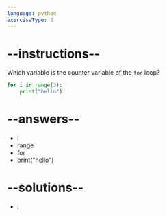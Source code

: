 ```yaml
---
language: python
exerciseType: 3
---
```


# --instructions--

Which variable is the counter variable of the `for` loop?
```python
for i in range(3):
	print("hello")
```

# --answers--

- i
- range
- for
- print("hello")

# --solutions--

- i
